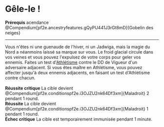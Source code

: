 # Gêle-le !

<p><span id="ctl00_MainContent_DetailedOutput"><strong>Prérequis</strong> acendance @Compendium[pf2e.ancestryfeatures.gQyPU441J3rGt8mD]{Gobelin des neiges}<br></span></p>
<hr>
<p>Vous n'êtes ni une guenaude de l'hiver, ni un Jadwiga, mais la magie du Nord a néanmoins laissé sa marque sur vous. Le froid glacial circule dans vos veines et vous pouvez l'expulsez de votre corps pour geler vos ennemis. Faites un test d'<a href="https://2e.aonprd.com/Skills.aspx?ID=3">Athlétisme</a> contre le DD de Vigueur d'un adversaire adjacent. Si vous êtes maître en Athlétisme, vous pouvez affecter jusqu'à deux ennemis adjacents, en faisant un test d'Athlétisme contre chacun.<br><br><strong>Réussite critique</strong> La cible devient @Compendium[pf2e.conditionspf2e.i3OJZU2nk64Df3xm]{Maladroit} 2 pendant 1 round.<br><strong>Réussite</strong> La cible devient @Compendium[pf2e.conditionspf2e.i3OJZU2nk64Df3xm]{Maladroit} 1 pendant 1 round.<br><strong>Échec critique</strong> La cible est temporairement immunisée pendant 1 minute.&nbsp;</p>